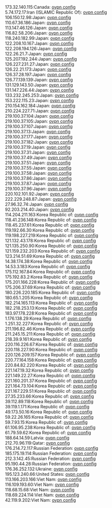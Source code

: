 173.32.140.115:Canada: [ovpn config](vpn/173_32_140_115.ovpn)  
5.74.172.17:Iran (ISLAMIC Republic Of): [ovpn config](vpn/5_74_172_17.ovpn)  
106.150.12.98:Japan: [ovpn config](vpn/106_150_12_98.ovpn)  
110.67.36.186:Japan: [ovpn config](vpn/110_67_36_186.ovpn)  
113.147.46.126:Japan: [ovpn config](vpn/113_147_46_126.ovpn)  
116.82.58.206:Japan: [ovpn config](vpn/116_82_58_206.ovpn)  
118.240.182.99:Japan: [ovpn config](vpn/118_240_182_99.ovpn)  
122.208.10.167:Japan: [ovpn config](vpn/122_208_10_167.ovpn)  
122.208.194.126:Japan: [ovpn config](vpn/122_208_194_126.ovpn)  
122.26.21.7:Japan: [ovpn config](vpn/122_26_21_7.ovpn)  
125.207.192.244:Japan: [ovpn config](vpn/125_207_192_244.ovpn)  
126.227.231.27:Japan: [ovpn config](vpn/126_227_231_27.ovpn)  
126.22.21.173:Japan: [ovpn config](vpn/126_22_21_173.ovpn)  
126.37.28.197:Japan: [ovpn config](vpn/126_37_28_197.ovpn)  
126.77.139.139:Japan: [ovpn config](vpn/126_77_139_139.ovpn)  
131.129.143.50:Japan: [ovpn config](vpn/131_129_143_50.ovpn)  
131.147.226.44:Japan: [ovpn config](vpn/131_147_226_44.ovpn)  
133.232.245.253:Japan: [ovpn config](vpn/133_232_245_253.ovpn)  
153.222.115.23:Japan: [ovpn config](vpn/153_222_115_23.ovpn)  
210.154.162.184:Japan: [ovpn config](vpn/210_154_162_184.ovpn)  
210.224.227.71:Japan: [ovpn config](vpn/210_224_227_71.ovpn)  
219.100.37.104:Japan: [ovpn config](vpn/219_100_37_104.ovpn)  
219.100.37.105:Japan: [ovpn config](vpn/219_100_37_105.ovpn)  
219.100.37.107:Japan: [ovpn config](vpn/219_100_37_107.ovpn)  
219.100.37.13:Japan: [ovpn config](vpn/219_100_37_13.ovpn)  
219.100.37.177:Japan: [ovpn config](vpn/219_100_37_177.ovpn)  
219.100.37.182:Japan: [ovpn config](vpn/219_100_37_182.ovpn)  
219.100.37.19:Japan: [ovpn config](vpn/219_100_37_19.ovpn)  
219.100.37.31:Japan: [ovpn config](vpn/219_100_37_31.ovpn)  
219.100.37.49:Japan: [ovpn config](vpn/219_100_37_49.ovpn)  
219.100.37.51:Japan: [ovpn config](vpn/219_100_37_51.ovpn)  
219.100.37.55:Japan: [ovpn config](vpn/219_100_37_55.ovpn)  
219.100.37.58:Japan: [ovpn config](vpn/219_100_37_58.ovpn)  
219.100.37.86:Japan: [ovpn config](vpn/219_100_37_86.ovpn)  
219.100.37.87:Japan: [ovpn config](vpn/219_100_37_87.ovpn)  
219.100.37.96:Japan: [ovpn config](vpn/219_100_37_96.ovpn)  
220.102.101.92:Japan: [ovpn config](vpn/220_102_101_92.ovpn)  
222.229.248.87:Japan: [ovpn config](vpn/222_229_248_87.ovpn)  
27.96.32.74:Japan: [ovpn config](vpn/27_96_32_74.ovpn)  
92.203.214.40:Japan: [ovpn config](vpn/92_203_214_40.ovpn)  
114.204.211.163:Korea Republic of: [ovpn config](vpn/114_204_211_163.ovpn)  
118.41.236.148:Korea Republic of: [ovpn config](vpn/118_41_236_148.ovpn)  
118.45.237.61:Korea Republic of: [ovpn config](vpn/118_45_237_61.ovpn)  
119.192.66.30:Korea Republic of: [ovpn config](vpn/119_192_66_30.ovpn)  
119.198.227.219:Korea Republic of: [ovpn config](vpn/119_198_227_219.ovpn)  
121.132.43.178:Korea Republic of: [ovpn config](vpn/121_132_43_178.ovpn)  
121.135.250.90:Korea Republic of: [ovpn config](vpn/121_135_250_90.ovpn)  
121.159.232.203:Korea Republic of: [ovpn config](vpn/121_159_232_203.ovpn)  
123.214.51.69:Korea Republic of: [ovpn config](vpn/123_214_51_69.ovpn)  
14.38.174.38:Korea Republic of: [ovpn config](vpn/14_38_174_38.ovpn)  
14.53.3.183:Korea Republic of: [ovpn config](vpn/14_53_3_183.ovpn)  
175.112.167.84:Korea Republic of: [ovpn config](vpn/175_112_167_84.ovpn)  
175.192.83.2:Korea Republic of: [ovpn config](vpn/175_192_83_2.ovpn)  
175.201.166.228:Korea Republic of: [ovpn config](vpn/175_201_166_228.ovpn)  
175.206.37.69:Korea Republic of: [ovpn config](vpn/175_206_37_69.ovpn)  
180.226.220.185:Korea Republic of: [ovpn config](vpn/180_226_220_185.ovpn)  
180.65.1.205:Korea Republic of: [ovpn config](vpn/180_65_1_205.ovpn)  
182.214.165.113:Korea Republic of: [ovpn config](vpn/182_214_165_113.ovpn)  
182.218.253.13:Korea Republic of: [ovpn config](vpn/182_218_253_13.ovpn)  
183.97.178.228:Korea Republic of: [ovpn config](vpn/183_97_178_228.ovpn)  
1.176.138.29:Korea Republic of: [ovpn config](vpn/1_176_138_29.ovpn)  
1.251.32.227:Korea Republic of: [ovpn config](vpn/1_251_32_227.ovpn)  
211.196.82.46:Korea Republic of: [ovpn config](vpn/211_196_82_46.ovpn)  
211.245.15.211:Korea Republic of: [ovpn config](vpn/211_245_15_211.ovpn)  
218.39.9.161:Korea Republic of: [ovpn config](vpn/218_39_9_161.ovpn)  
220.116.226.67:Korea Republic of: [ovpn config](vpn/220_116_226_67.ovpn)  
220.118.227.90:Korea Republic of: [ovpn config](vpn/220_118_227_90.ovpn)  
220.126.209.157:Korea Republic of: [ovpn config](vpn/220_126_209_157.ovpn)  
220.77.164.158:Korea Republic of: [ovpn config](vpn/220_77_164_158.ovpn)  
220.84.82.220:Korea Republic of: [ovpn config](vpn/220_84_82_220.ovpn)  
221.147.19.32:Korea Republic of: [ovpn config](vpn/221_147_19_32.ovpn)  
221.149.22.27:Korea Republic of: [ovpn config](vpn/221_149_22_27.ovpn)  
221.160.201.37:Korea Republic of: [ovpn config](vpn/221_160_201_37.ovpn)  
221.164.73.104:Korea Republic of: [ovpn config](vpn/221_164_73_104.ovpn)  
221.167.229.51:Korea Republic of: [ovpn config](vpn/221_167_229_51.ovpn)  
27.35.233.66:Korea Republic of: [ovpn config](vpn/27_35_233_66.ovpn)  
39.112.89.118:Korea Republic of: [ovpn config](vpn/39_112_89_118.ovpn)  
39.119.1.171:Korea Republic of: [ovpn config](vpn/39_119_1_171.ovpn)  
49.173.50.16:Korea Republic of: [ovpn config](vpn/49_173_50_16.ovpn)  
59.22.26.165:Korea Republic of: [ovpn config](vpn/59_22_26_165.ovpn)  
59.7.93.15:Korea Republic of: [ovpn config](vpn/59_7_93_15.ovpn)  
61.106.95.238:Korea Republic of: [ovpn config](vpn/61_106_95_238.ovpn)  
61.79.59.62:Korea Republic of: [ovpn config](vpn/61_79_59_62.ovpn)  
188.64.14.59:Latvia: [ovpn config](vpn/188_64_14_59.ovpn)  
212.70.96.119:Qatar: [ovpn config](vpn/212_70_96_119.ovpn)  
176.214.72.117:Russian Federation: [ovpn config](vpn/176_214_72_117.ovpn)  
185.175.19.114:Russian Federation: [ovpn config](vpn/185_175_19_114.ovpn)  
212.3.142.45:Russian Federation: [ovpn config](vpn/212_3_142_45.ovpn)  
95.190.44.28:Russian Federation: [ovpn config](vpn/95_190_44_28.ovpn)  
176.36.252.132:Ukraine: [ovpn config](vpn/176_36_252_132.ovpn)  
195.123.240.66:United States: [ovpn config](vpn/195_123_240_66.ovpn)  
113.166.203.166:Viet Nam: [ovpn config](vpn/113_166_203_166.ovpn)  
116.109.193.60:Viet Nam: [ovpn config](vpn/116_109_193_60.ovpn)  
118.68.15.68:Viet Nam: [ovpn config](vpn/118_68_15_68.ovpn)  
118.69.224.114:Viet Nam: [ovpn config](vpn/118_69_224_114.ovpn)  
42.119.9.202:Viet Nam: [ovpn config](vpn/42_119_9_202.ovpn)  
